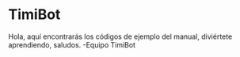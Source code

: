 # TimiBot
Hola, aquí encontrarás los códigos de ejemplo del manual, diviértete aprendiendo, saludos. -Equipo TimiBot
